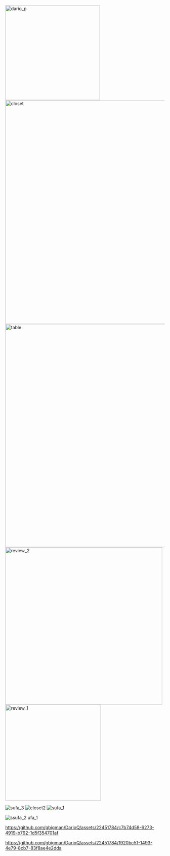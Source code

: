 <img width="299" alt="dario_p" src="https://github.com/gbigman/DarioQ/assets/22451784/6648550f-a7ec-41cf-ad6d-150b8bfa01b9">
<img width="705" alt="closet" src="https://github.com/gbigman/DarioQ/assets/22451784/da91c114-0858-4a4d-818f-8e6a43a9c7a8">
<img width="703" alt="table" src="https://github.com/gbigman/DarioQ/assets/22451784/f6c03ff6-f60f-4fb5-9f2c-8bed926a2936">
<img width="496" alt="review_2" src="https://github.com/gbigman/DarioQ/assets/22451784/e975d8bc-3e21-4b2b-9d4d-40583f86ed1d">
<img width="302" alt="review_1" src="https://github.com/gbigman/DarioQ/assets/22451784/458c7a11-60ed-443b-bda1-9a1db8a3e361">

![sufa_3](https://github.com/gbigman/DarioQ/assets/22451784/4aa3dee9-ec04-4feb-9837-6885815acd4f)
![closet2](https://github.com/gbigman/DarioQ/assets/22451784/845e60de-0afb-4a70-8ac5-843e3c7b27a2)
![sufa_1](https://github.com/gbigman/DarioQ/assets/22451784/e621b70c-4c17-4da1-aa28-d7bb916c2150)


![s![sufa_2](https://github.com/gbigman/DarioQ/assets/22451784/99b99269-70d0-4b4f-b138-749eda345e5a)
ufa_1](https://github.com/gbigman/DarioQ/assets/22451784/25797501-6018-4f84-af65-044c4c7b7993)

https://github.com/gbigman/DarioQ/assets/22451784/c7b74d58-6273-4919-b792-1d5f354701af


https://github.com/gbigman/DarioQ/assets/22451784/1920bc51-1493-4e79-8cb7-83f8ae4e2dda


